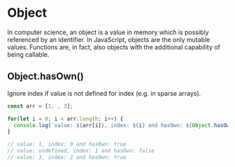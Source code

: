 # Object
In computer science, an object is a value in memory which is possibly referenced by an identifier. In JavaScript, objects are the only mutable values. Functions are, in fact, also objects with the additional capability of being callable.

## Object.hasOwn()
Ignore index if value is not defined for index (e.g. in sparse arrays).
```js
const arr = [1, , 3];

for(let i = 0; i < arr.length; i++) {
  console.log(`value: ${arr[i]}, index: ${i} and hasOwn: ${Object.hasOwn(arr, i)}`);
}

// value: 1, index: 0 and hasOwn: true
// value: undefined, index: 1 and hasOwn: false
// value: 3, index: 2 and hasOwn: true
```
